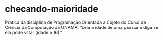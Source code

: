 # checando-maioridade
Prática da disciplina de Programação Orientada a Objeto do Curso de Ciência da Computação da UNAMA: "Leia a idade de uma pessoa e diga se ela pode votar (idade ≥ 16)."
